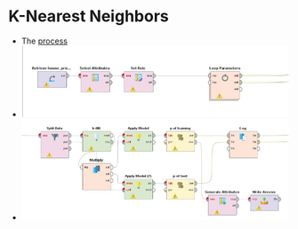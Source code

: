 # K-Nearest Neighbors
* The [process](knn.xml)
* <img src="knn1.JPG" width="700">
* <img src="knn2.JPG" width="700">
